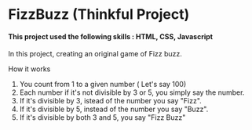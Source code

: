 # FizzBuzz (Thinkful Project)

<h4>This project used the following skills : HTML, CSS, Javascript</h4>

In this project, creating an original game of Fizz buzz.

How it works
  1. You count from 1 to a given number ( Let's say 100)
  2. Each number if it's not divisible by 3 or 5, you simply say the number.
  3. If it's divisible by 3, istead of the number you say "Fizz".
  4. If it's divisible by 5, instead of the number you say "Buzz".
  5. If it's divisible by both 3 and 5, you say "Fizz Buzz"



